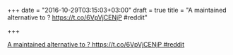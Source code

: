 +++
date = "2016-10-29T03:15:03+03:00"
draft = true
title = "A maintained alternative to ? https://t.co/6VpVjCENjP #reddit"

+++

<p><a href="https://t.co/VCaUNdeYNz">A maintained alternative to ? https://t.co/6VpVjCENjP #reddit</a></p>

